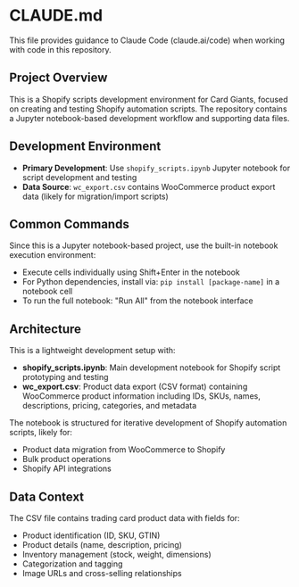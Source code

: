 # CLAUDE.md

This file provides guidance to Claude Code (claude.ai/code) when working with code in this repository.

## Project Overview

This is a Shopify scripts development environment for Card Giants, focused on creating and testing Shopify automation scripts. The repository contains a Jupyter notebook-based development workflow and supporting data files.

## Development Environment

- **Primary Development**: Use `shopify_scripts.ipynb` Jupyter notebook for script development and testing
- **Data Source**: `wc_export.csv` contains WooCommerce product export data (likely for migration/import scripts)

## Common Commands

Since this is a Jupyter notebook-based project, use the built-in notebook execution environment:
- Execute cells individually using Shift+Enter in the notebook
- For Python dependencies, install via: `pip install [package-name]` in a notebook cell
- To run the full notebook: "Run All" from the notebook interface

## Architecture

This is a lightweight development setup with:
- **shopify_scripts.ipynb**: Main development notebook for Shopify script prototyping and testing
- **wc_export.csv**: Product data export (CSV format) containing WooCommerce product information including IDs, SKUs, names, descriptions, pricing, categories, and metadata

The notebook is structured for iterative development of Shopify automation scripts, likely for:
- Product data migration from WooCommerce to Shopify
- Bulk product operations
- Shopify API integrations

## Data Context

The CSV file contains trading card product data with fields for:
- Product identification (ID, SKU, GTIN)
- Product details (name, description, pricing)
- Inventory management (stock, weight, dimensions)
- Categorization and tagging
- Image URLs and cross-selling relationships